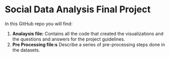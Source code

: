 # Social Data Analysis Final Project

In this GitHub repo you will find:
1. **Analaysis file:** Contains all the code that created the visualizations and the questions and answers for the project guidelines.
2. **Pre Processing file:s** Describe a series of pre-processing steps done in the datasets.
